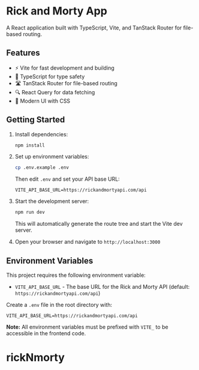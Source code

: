 # Rick and Morty App

A React application built with TypeScript, Vite, and TanStack Router for file-based routing.

## Features

- ⚡️ Vite for fast development and building
- 🎯 TypeScript for type safety
- 🛣️ TanStack Router for file-based routing
- 🔍 React Query for data fetching
- 🎨 Modern UI with CSS

## Getting Started

1. Install dependencies:
   ```bash
   npm install
   ```

2. Set up environment variables:
   ```bash
   cp .env.example .env
   ```
   
   Then edit `.env` and set your API base URL:
   ```
   VITE_API_BASE_URL=https://rickandmortyapi.com/api
   ```

3. Start the development server:
   ```bash
   npm run dev
   ```

   This will automatically generate the route tree and start the Vite dev server.

4. Open your browser and navigate to `http://localhost:3000`

## Environment Variables

This project requires the following environment variable:

- `VITE_API_BASE_URL` - The base URL for the Rick and Morty API (default: `https://rickandmortyapi.com/api`)

Create a `.env` file in the root directory with:
```
VITE_API_BASE_URL=https://rickandmortyapi.com/api
```

**Note:** All environment variables must be prefixed with `VITE_` to be accessible in the frontend code.

# rickNmorty
